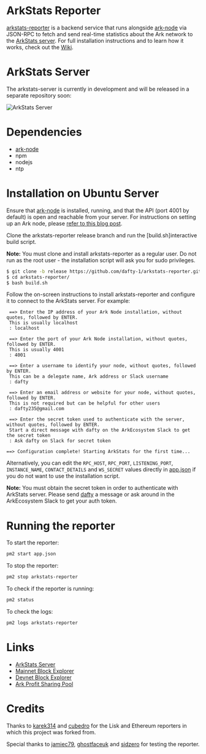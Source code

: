 # ArkStats Reporter

[arkstats-reporter](https://github.com/dafty-1/arkstats-reporter) is a backend service that runs alongside [ark-node](https://github.com/ArkEcosystem/ark-node) via JSON-RPC to fetch and send real-time statistics about the Ark network to the [ArkStats server](https://arkstats.net). For full installation instructions and to learn how it works, check out the [Wiki](https://github.com/dafty-1/arkstats-reporter/wiki).

# ArkStats Server
The arkstats-server is currently in development and will be released in a separate repository soon:

![ArkStats Server](https://github.com/dafty-1/arkstats-reporter/blob/master/ArkStatsReporter.png?raw=true)

# Dependencies
- [ark-node](https://github.com/ArkEcosystem/ark-node)
- npm
- nodejs
- ntp

# Installation on Ubuntu Server
Ensure that [ark-node](https://github.com/ArkEcosystem/ark-node) is installed, running, and that the API (port 4001 by default) is open and reachable from your server. For instructions on setting up an Ark node, please [refer to this blog post](https://blog.ark.io/how-to-setup-a-node-for-ark-and-a-basic-cheat-sheet-4f82910719da).

Clone the arkstats-reporter release branch and run the [build.sh]interactive build script.

**Note:** You must clone and install arkstats-reporter as a regular user. Do not run as the root user - the installation script will ask you for sudo privileges.
```sh
$ git clone -b release https://github.com/dafty-1/arkstats-reporter.git
$ cd arkstats-reporter/
$ bash build.sh
```
Follow the on-screen instructions to install arkstats-reporter and configure it to connect to the ArkStats server. For example:
```
 ==> Enter the IP address of your Ark Node installation, without quotes, followed by ENTER.
 This is usually localhost
 : localhost
 
 ==> Enter the port of your Ark Node installation, without quotes, followed by ENTER.
 This is usually 4001
 : 4001
 
 ==> Enter a username to identify your node, without quotes, followed by ENTER.
 This can be a delegate name, Ark address or Slack username
 : dafty

 ==> Enter an email address or website for your node, without quotes, followed by ENTER.
 This is not required but can be helpful for other users
 : dafty235@gmail.com

 ==> Enter the secret token used to authenticate with the server, without quotes, followed by ENTER.
 Start a direct message with dafty on the ArkEcosystem Slack to get the secret token
 : Ask dafty on Slack for secret token

==> Configuration complete! Starting ArkStats for the first time...
```

Alternatively, you can edit the `RPC_HOST`, `RPC_PORT`, `LISTENING_PORT`, `INSTANCE_NAME`, `CONTACT_DETAILS` and `WS_SECRET` values directly in [app.json](https://github.com/dafty-1/arkstats-reporter/blob/master/app.json) if you do not want to use the installation script.

**Note:** You must obtain the secret token in order to authenticate with ArkStats server. Please send [dafty](https://arkecosystem.slack.com/messages/@dafty/) a message or ask around in the ArkEcosystem Slack to get your auth token.

# Running the reporter
To start the reporter:
```sh
pm2 start app.json
```
To stop the reporter:
```sh
pm2 stop arkstats-reporter
```

To check if the reporter is running:
```sh
pm2 status
```

To check the logs:
```sh
pm2 logs arkstats-reporter
```
# Links
- [ArkStats Server](https://arkstats.net)
- [Mainnet Block Explorer](https://explorer.dafty.net)
- [Devnet Block Explorer](https://dexplorer.dafty.net)
- [Ark Profit Sharing Pool](https://dafty.net)

# Credits
Thanks to [karek314](https://github.com/karek314/lisk-network-reporter) and [cubedro](https://github.com/cubedro/eth-net-intelligence-api) for the Lisk and Ethereum reporters in which this project was forked from.

Special thanks to [jamiec79](https://arkecosystem.slack.com/messages/@jamiec79/), [ghostfaceuk](https://arkecosystem.slack.com/messages/@ghostfaceuk/) and [sidzero](https://arkecosystem.slack.com/messages/@sidzero/) for testing the reporter.
